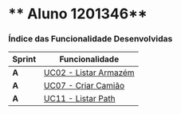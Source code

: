 ** Aluno 1201346**
===============================


### Índice das Funcionalidade Desenvolvidas ###

| Sprint | Funcionalidade                   |
|--------|----------------------------------|
| **A**  | [UC02 - Listar Armazém](GestArm_API_Wiki/UseCases/UC2/)            |
| **A**  | [UC07 - Criar Camião](GestArm_API_Wiki/UseCases/UC7/)              |
| **A**  | [UC11 - Listar Path](GestLog_API_Wiki/UseCases/UC11/)          |

